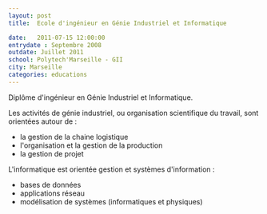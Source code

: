 ```yaml
---
layout: post
title:  Ecole d'ingénieur en Génie Industriel et Informatique

date:   2011-07-15 12:00:00
entrydate : Septembre 2008
outdate: Juillet 2011
school: Polytech'Marseille - GII
city: Marseille
categories: educations
---
```


Diplôme d'ingénieur en Génie Industriel et Informatique.

Les activités de génie industriel, ou organisation scientifique du travail, sont orientées autour de :

* la gestion de la chaine logistique
* l'organisation et la gestion de la production
* la gestion de projet

L'informatique est orientée gestion et systèmes d'information :

* bases de données
* applications réseau
* modélisation de systèmes (informatiques et physiques)

